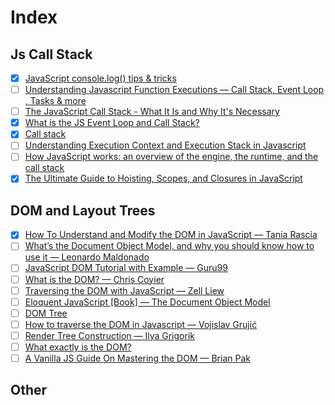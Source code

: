 # Index
## Js Call Stack
- [x] [JavaScript console.log() tips & tricks](https://www.30secondsofcode.org/blog/s/console-log-cheatsheet)
- [ ] [Understanding Javascript Function Executions — Call Stack, Event Loop , Tasks & more](https://medium.com/@gaurav.pandvia/understanding-javascript-function-executions-tasks-event-loop-call-stack-more-part-1-5683dea1f5ec)
- [ ] [The JavaScript Call Stack - What It Is and Why It's Necessary](https://www.freecodecamp.org/news/understanding-the-javascript-call-stack-861e41ae61d4/)
- [x] [What is the JS Event Loop and Call Stack?](https://gist.github.com/jesstelford/9a35d20a2aa044df8bf241e00d7bc2d0)
- [x] [Call stack](https://developer.mozilla.org/en-US/docs/Glossary/Call_stack)
- [ ] [Understanding Execution Context and Execution Stack in Javascript](https://blog.bitsrc.io/understanding-execution-context-and-execution-stack-in-javascript-1c9ea8642dd0)
- [ ] [How JavaScript works: an overview of the engine, the runtime, and the call stack](https://blog.sessionstack.com/how-does-javascript-actually-work-part-1-b0bacc073cf)
- [x] [The Ultimate Guide to Hoisting, Scopes, and Closures in JavaScript](https://ui.dev/ultimate-guide-to-execution-contexts-hoisting-scopes-and-closures-in-javascript/)
## DOM and Layout Trees
- [x] [How To Understand and Modify the DOM in JavaScript — Tania Rascia](https://www.digitalocean.com/community/tutorials/introduction-to-the-dom)
- [ ] [What’s the Document Object Model, and why you should know how to use it — Leonardo Maldonado](https://medium.freecodecamp.org/whats-the-document-object-model-and-why-you-should-know-how-to-use-it-1a2d0bc5429d)
- [ ] [JavaScript DOM Tutorial with Example — Guru99](https://www.guru99.com/how-to-use-dom-and-events-in-javascript.html)
- [ ] [What is the DOM? — Chris Coyier](https://css-tricks.com/dom/)
- [ ] [Traversing the DOM with JavaScript — Zell Liew](https://zellwk.com/blog/dom-traversals/)
- [ ] [Eloquent JavaScript [Book] — The Document Object Model](https://eloquentjavascript.net/14_dom.html)
- [ ] [DOM Tree](https://javascript.info/dom-nodes)
- [ ] [How to traverse the DOM in Javascript — Vojislav Grujić](https://medium.com/javascript-in-plain-english/how-to-traverse-the-dom-in-javascript-d6555c335b4e)
- [ ] [Render Tree Construction — Ilya Grigorik](https://developers.google.com/web/fundamentals/performance/critical-rendering-path/render-tree-construction)
- [ ] [What exactly is the DOM?](https://bitsofco.de/what-exactly-is-the-dom/)
- [ ] [A Vanilla JS Guide On Mastering the DOM — Brian Pak](https://dev.to/bouhm/a-vanilla-js-guide-on-mastering-the-dom-3l9b)

## Other